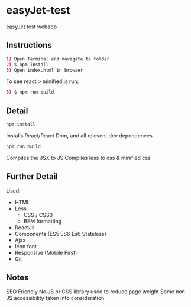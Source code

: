 # easyJet-test
easyJet test webapp

## Instructions
```sh
1) Open Terminal and navigate to folder
2) $ npm install
3) Open index.html in browser
```

To see react > minified.js run: 
```sh
3) $ npm run build
```

## Detail
```sh
npm install
```
Installs React/React Dom, and all relevent dev dependences. 


```sh
npm run build
```
Compiles the JSX to JS 
Compiles less to css & minified css

## Further Detail

 Used: 
 - HTML 
 - Less 
	 - CSS / CSS3
	 - BEM formatting
 - ReactJs
 - Components (ES5 ES6  Es6 Stateless)
 - Ajax 
 - Icon font 
 - Responsive (Mobile First)
- Git

## Notes
SEO Friendly 
No JS or CSS library used to reduce page weight
Some non JS accessibility taken into consideration.